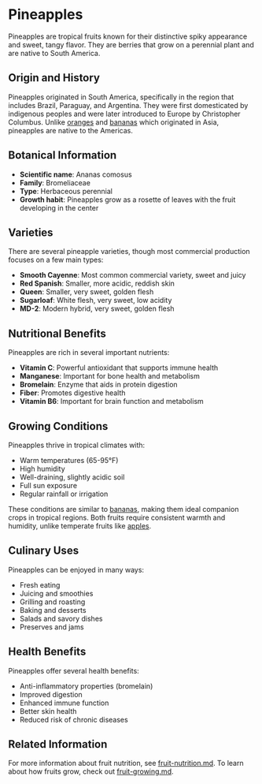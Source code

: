# Pineapples

Pineapples are tropical fruits known for their distinctive spiky appearance and sweet, tangy flavor. They are berries that grow on a perennial plant and are native to South America.

## Origin and History

Pineapples originated in South America, specifically in the region that includes Brazil, Paraguay, and Argentina. They were first domesticated by indigenous peoples and were later introduced to Europe by Christopher Columbus. Unlike [oranges](oranges.md) and [bananas](bananas.md) which originated in Asia, pineapples are native to the Americas.

## Botanical Information

- **Scientific name**: Ananas comosus
- **Family**: Bromeliaceae
- **Type**: Herbaceous perennial
- **Growth habit**: Pineapples grow as a rosette of leaves with the fruit developing in the center

## Varieties

There are several pineapple varieties, though most commercial production focuses on a few main types:

- **Smooth Cayenne**: Most common commercial variety, sweet and juicy
- **Red Spanish**: Smaller, more acidic, reddish skin
- **Queen**: Smaller, very sweet, golden flesh
- **Sugarloaf**: White flesh, very sweet, low acidity
- **MD-2**: Modern hybrid, very sweet, golden flesh

## Nutritional Benefits

Pineapples are rich in several important nutrients:

- **Vitamin C**: Powerful antioxidant that supports immune health
- **Manganese**: Important for bone health and metabolism
- **Bromelain**: Enzyme that aids in protein digestion
- **Fiber**: Promotes digestive health
- **Vitamin B6**: Important for brain function and metabolism

## Growing Conditions

Pineapples thrive in tropical climates with:

- Warm temperatures (65-95°F)
- High humidity
- Well-draining, slightly acidic soil
- Full sun exposure
- Regular rainfall or irrigation

These conditions are similar to [bananas](bananas.md), making them ideal companion crops in tropical regions. Both fruits require consistent warmth and humidity, unlike temperate fruits like [apples](apples.md).

## Culinary Uses

Pineapples can be enjoyed in many ways:

- Fresh eating
- Juicing and smoothies
- Grilling and roasting
- Baking and desserts
- Salads and savory dishes
- Preserves and jams

## Health Benefits

Pineapples offer several health benefits:

- Anti-inflammatory properties (bromelain)
- Improved digestion
- Enhanced immune function
- Better skin health
- Reduced risk of chronic diseases

## Related Information

For more information about fruit nutrition, see [fruit-nutrition.md](fruit-nutrition.md). To learn about how fruits grow, check out [fruit-growing.md](fruit-growing.md).

